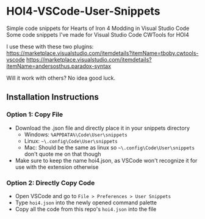 # HOI4-VSCode-User-Snippets
Simple code snippets for Hearts of Iron 4 Modding in Visual Studio Code
Some code snippets I've made for Visual Studio Code CWTools for HOI4

I use these with these two plugins:
https://marketplace.visualstudio.com/itemdetails?itemName=tboby.cwtools-vscode
https://marketplace.visualstudio.com/itemdetails?itemName=andersosthus.paradox-syntax

Will it work with others? No idea good luck.

## Installation Instructions

### Option 1: Copy File
- Download the .json file and directly place it in your snippets directory 
  - Windows: `%APPDATA%\Code\User\snippets`
  - Linux: `~\.config\Code\User\snippets`
  - Mac: Should be the same as linux so `~\.config\Code\User\snippets` don't quote me on that though
- Make sure to keep the name hoi4.json, as VSCode won't recognize it for use with the extension otherwise

### Option 2: Directly Copy Code
- Open VSCode and go to `File > Preferences > User Snippets`
- Type `hoi4.json` into the newly opened command palette
- Copy all the code from this repo's `hoi4.json` into the file

